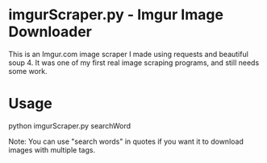 # imgurScraper.py - Imgur Image Downloader

This is an Imgur.com image scraper I made using requests and beautiful soup 4.
It was one of my first real image scraping programs, and still needs some work.

# Usage 
python imgurScraper.py searchWord

Note: You can use "search words" in quotes if you want it to download images with multiple tags.
